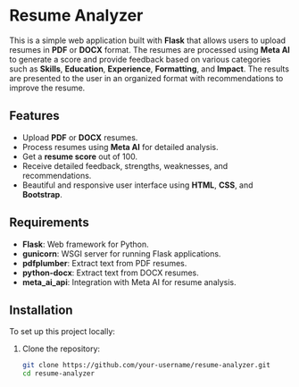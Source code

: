 # Resume Analyzer

This is a simple web application built with **Flask** that allows users to upload resumes in **PDF** or **DOCX** format. The resumes are processed using **Meta AI** to generate a score and provide feedback based on various categories such as **Skills**, **Education**, **Experience**, **Formatting**, and **Impact**. The results are presented to the user in an organized format with recommendations to improve the resume.

## Features

- Upload **PDF** or **DOCX** resumes.
- Process resumes using **Meta AI** for detailed analysis.
- Get a **resume score** out of 100.
- Receive detailed feedback, strengths, weaknesses, and recommendations.
- Beautiful and responsive user interface using **HTML**, **CSS**, and **Bootstrap**.

## Requirements

- **Flask**: Web framework for Python.
- **gunicorn**: WSGI server for running Flask applications.
- **pdfplumber**: Extract text from PDF resumes.
- **python-docx**: Extract text from DOCX resumes.
- **meta_ai_api**: Integration with Meta AI for resume analysis.

## Installation

To set up this project locally:

1. Clone the repository:
   ```bash
   git clone https://github.com/your-username/resume-analyzer.git
   cd resume-analyzer
